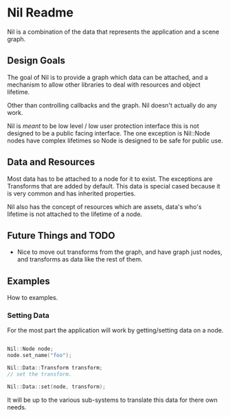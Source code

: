 # Nil Readme

Nil is a combination of the data that represents the application and a scene graph.


## Design Goals

The goal of Nil is to provide a graph which data can be attached, and a mechanism to allow other libraries to deal with resources and object lifetime.

Other than controlling callbacks and the graph. Nil doesn't actually do any work.

Nil is _meant_ to be low level / low user protection interface this is not designed to be a public facing interface. The one exception is Nil::Node nodes have complex lifetimes so Node is designed to be safe for public use.


## Data and Resources

Most data has to be attached to a node for it to exist. The exceptions are Transforms that are added by default. This data is special cased because it is very common and has inherited properties.

Nil also has the concept of resources which are assets, data's who's lifetime is not attached to the lifetime of a node.


## Future Things and TODO

  - Nice to move out transforms from the graph, and have graph just nodes, and transforms as data like the rest of them.


## Examples

How to examples.

### Setting Data

For the most part the application will work by getting/setting data on a node.

```cpp

Nil::Node node;
node.set_name("foo");

Nil::Data::Transform transform;
// set the transform.

Nil::Data::set(node, transform);

```

It will be up to the various sub-systems to translate this data for there own needs.
